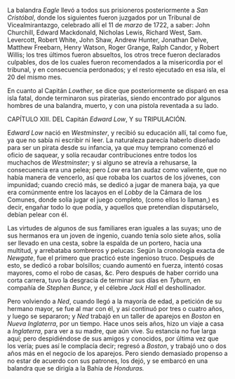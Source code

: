 La balandra *Eagle* llevó a todos sus prisioneros posteriormente a *San Cristóbal*, donde los siguientes fueron juzgados por un Tribunal de Vicealmirantazgo, celebrado allí el 11 de *marzo* de 1722, a saber: John Churchill, Edward Mackdonald, Nicholas Lewis, Richard West, Sam. Levercott, Robert White, John Shaw, Andrew Hunter, Jonathan Delve, Matthew Freebarn, Henry Watson, Roger Grange, Ralph Candor, y Robert Willis; los tres últimos fueron absueltos, los otros trece fueron declarados culpables, dos de los cuales fueron recomendados a la misericordia por el tribunal, y en consecuencia perdonados; y el resto ejecutado en esa isla, el 20 del mismo mes.

En cuanto al Capitán *Lowther*, se dice que posteriormente se disparó en esa isla fatal, donde terminaron sus piraterías, siendo encontrado por algunos hombres de una balandra, muerto, y con una pistola reventada a su lado.

CAPÍTULO XIII. DEL Capitán *Edward Low*, Y su TRIPULACIÓN.

E*dward Low* nació en *Westminster*, y recibió su educación allí, tal como fue, ya que no sabía ni escribir ni leer. La naturaleza parecía haberlo diseñado para ser un pirata desde su infancia, ya que muy temprano comenzó el oficio de saquear, y solía recaudar contribuciones entre todos los muchachos de *Westminster*; y si alguno se atrevía a rehusarse, la consecuencia era una pelea; pero *Low* era tan audaz como valiente, que no había manera de vencerlo, así que robaba los cuartos de los jóvenes, con impunidad; cuando creció más, se dedicó a jugar de manera baja, ya que era comúnmente entre los lacayos en el *Lobby* de la Cámara de los Comunes, donde solía jugar el juego completo, (como ellos lo llaman,) es decir, engañar todo lo que podía, y aquellos que pretendían disputárselo, debían pelear con él.

Las virtudes de algunos de sus familiares eran iguales a las suyas; uno de sus hermanos era un joven de ingenio, cuando tenía solo siete años, solía ser llevado en una cesta, sobre la espalda de un portero, hacia una multitud, y arrebataba sombreros y pelucas: Según la cronología exacta de *Newgate*, fue el primero que practicó este ingenioso truco. Después de esto, se dedicó a robar bolsillos; cuando aumentó en fuerza, intentó cosas mayores, como el robo de casas, &c. Pero después de haber corrido una corta carrera, tuvo la desgracia de terminar sus días en *Tyburn*, en compañía de *Stephen Bunce*, y el célebre *Jack Hall* el deshollinador.

Pero volviendo a *Ned*, cuando llegó a la mayoría de edad, a petición de su hermano mayor, se fue al mar con él, y así continuó por tres o cuatro años, y luego se separaron; y *Ned* trabajó en un taller de aparejos en *Boston* en *Nueva Inglaterra*, por un tiempo. Hace unos seis años, hizo un viaje a casa a *Inglaterra*, para ver a su madre, que aún vive. Su estancia no fue larga aquí; pero despidiéndose de sus amigos y conocidos, por última vez que los vería; pues así le complacía decir; regresó a *Boston*, y trabajó uno o dos años más en el negocio de los aparejos. Pero siendo demasiado propenso a no estar de acuerdo con sus patrones, los dejó, y se embarcó en una balandra que se dirigía a la Bahía de *Honduras.*